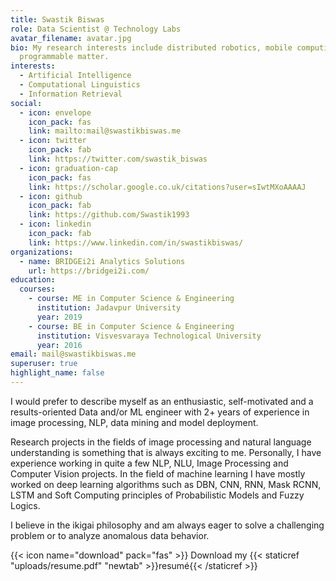 ```yaml
---
title: Swastik Biswas
role: Data Scientist @ Technology Labs
avatar_filename: avatar.jpg
bio: My research interests include distributed robotics, mobile computing and
  programmable matter.
interests:
  - Artificial Intelligence
  - Computational Linguistics
  - Information Retrieval
social:
  - icon: envelope
    icon_pack: fas
    link: mailto:mail@swastikbiswas.me
  - icon: twitter
    icon_pack: fab
    link: https://twitter.com/swastik_biswas
  - icon: graduation-cap
    icon_pack: fas
    link: https://scholar.google.co.uk/citations?user=sIwtMXoAAAAJ
  - icon: github
    icon_pack: fab
    link: https://github.com/Swastik1993
  - icon: linkedin
    icon_pack: fab
    link: https://www.linkedin.com/in/swastikbiswas/
organizations:
  - name: BRIDGEi2i Analytics Solutions
    url: https://bridgei2i.com/
education:
  courses:
    - course: ME in Computer Science & Engineering
      institution: Jadavpur University
      year: 2019
    - course: BE in Computer Science & Engineering
      institution: Visvesvaraya Technological University
      year: 2016
email: mail@swastikbiswas.me
superuser: true
highlight_name: false
---
```

I would prefer to describe myself as an enthusiastic, self-motivated and a results-oriented Data and/or ML engineer with 2+ years of experience in image processing, NLP, data mining and model deployment.

Research projects in the fields of image processing and natural language understanding is something that is always exciting to me.
Personally, I have experience working in quite a few NLP, NLU, Image Processing and Computer Vision projects.
In the field of machine learning I have mostly worked on deep learning algorithms such as DBN, CNN, RNN, Mask RCNN, LSTM and Soft Computing principles of Probabilistic Models and Fuzzy Logics.

I believe in the ikigai philosophy and am always eager to solve a challenging problem or to analyze anomalous data behavior.

{{< icon name="download" pack="fas" >}} Download my {{< staticref "uploads/resume.pdf" "newtab" >}}resumé{{< /staticref >}}